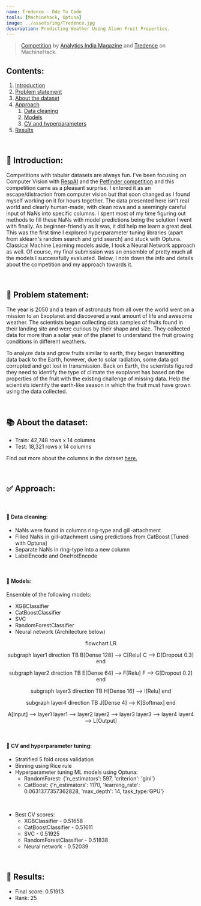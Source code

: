 ```yaml
---
name: Tredence - Ode To Code
tools: [Machinehack, Optuna]
image: ../assets/img/Tredence.jpg
description: Predicting Weather Using Alien Fruit Properties.
---
```


> [Competition](https://machinehack.com/hackathon/odetocode_predicting_weather_using_alien_fruit_properties/overview) by [Analytics India Magazine](https://analyticsindiamag.com/) and [Tredence](https://www.tredence.com/) on MachineHack.

## Contents:

1. [Introduction](#introduction)
2. [Problem statement](#problem)
3. [About the dataset](#data)
4. [Approach](#approach)
   1. [Data cleaning](#clean)
   2. [Models](#model)
   3. [CV and hyperparameters](#cv)
5. [Results](#result)

<div class="m-3" id="introduction">
    <br />
    <h2>👋 Introduction:</h2>
</div>

Competitions with tabular datasets are always fun. I've been focusing on Computer Vision with [RespAI](/projects/4-respai) and the [Petfinder competition](https://www.kaggle.com/nilavanakilan/petfinder-swin-svr-fastai-w-yolo) and this competition came as a pleasant surprise. I entered it as an escape/distraction from computer vision but that soon changed as I found myself working on it for hours together. The data presented here isn't real world and clearly human-made, with clean rows and a seemingly careful input of NaNs into specific columns. I spent most of my time figuring out methods to fill these NaNs with model predictions being the solution I went with finally. As beginner-friendly as it was, it did help me learn a great deal. This was the first time I explored hyperparameter tuning libraries (apart from sklearn's random search and grid search) and stuck with Optuna. Classical Machine Learning models aside, I took a Neural Network approach as well. Of course, my final submission was an ensemble of pretty much all the models I successfully evaluated. Below, I note down the info and details about the competition and my approach towards it.

<div class="m-3" id="problem">
    <br />
    <h2>🎯 Problem statement:</h2>
</div>

The year is 2050 and a team of astronauts from all over the world went on a mission to an Exoplanet and discovered a vast amount of life and awesome weather. The scientists began collecting data samples of fruits found in their landing site and were curious by their shape and size. They collected data for more than a solar year of the planet to understand the fruit growing conditions in different weathers.

To analyze data and grow fruits similar to earth, they began transmitting data back to the Earth, however, due to solar radiation, some data got corrupted and got lost in transmission. Back on Earth, the scientists figured they need to identify the type of climate the exoplanet has based on the properties of the fruit with the existing challenge of missing data. Help the scientists identify the earth-like season in which the fruit must have grown using the data collected.

<div class="m-3" id="data">
    <br />
    <h2>📚 About the dataset:</h2>
</div>

- Train: 42,748 rows x 14 columns
- Test: 18,321 rows x 14 columns

Find out more about the columns in the dataset [here.](https://machinehack.com/hackathon/odetocode_predicting_weather_using_alien_fruit_properties/data)

<div class="m-3" id="approach">
    <br />
    <h2>✅ Approach:</h2>
</div>

<div class="m-3" id="clean">
    <br />
    <h4>🧹 Data cleaning:</h4>
</div>

- NaNs were found in columns ring-type and gill-attachment
- Filled NaNs in gill-attachment using predictions from CatBoost [Tuned with Optuna]
- Separate NaNs in ring-type into a new column
- LabelEncode and OneHotEncode

<div class="m-3" id="model">
    <br />
    <h4>🧠 Models:</h4>
</div>

Ensemble of the following models:

- XGBClassifier
- CatBoostClassifier
- SVC
- RandomForestClassifier
- Neural network (Architecture below)

<div class="mermaid" align='center'>
flowchart LR

subgraph layer1
direction TB
B[Dense 128] --> C[Relu]
C --> D[Dropout 0.3]
end

subgraph layer2
direction TB
E[Dense 64] --> F[Relu]
F --> G[Dropout 0.2]
end

subgraph layer3
direction TB
H[Dense 16] --> I[Relu]
end

subgraph layer4
direction TB
J[Dense 4] --> K[Softmax]
end

A[Input] --> layer1
layer1 --> layer2
layer2 --> layer3
layer3 --> layer4
layer4 --> L[Output]

</div>

<div class="m-3" id="cv">
    <br />
    <h4>🚀 CV and hyperparameter tuning:</h4>
</div>

- Stratified 5 fold cross validation
- Binning using Rice rule
- Hyperparameter tuning ML models using Optuna:
  - RandomForest: {'n_estimators': 597, 'criterion': 'gini'}
  - CatBoost: {'n_estimators': 1170, 'learning_rate': 0.0631377357362828, 'max_depth': 14, task_type:’GPU’}

<br />

- Best CV scores:
  - XGBClassifier - 0.51658
  - CatBoostClassifier - 0.51611
  - SVC - 0.51925
  - RandomForestClassifier - 0.51838
  - Neural network - 0.52039

<div class="m-3" id="result">
    <br />
    <h2>🎯 Results:</h2>
</div>

- Final score: 0.51913
- Rank: 25
